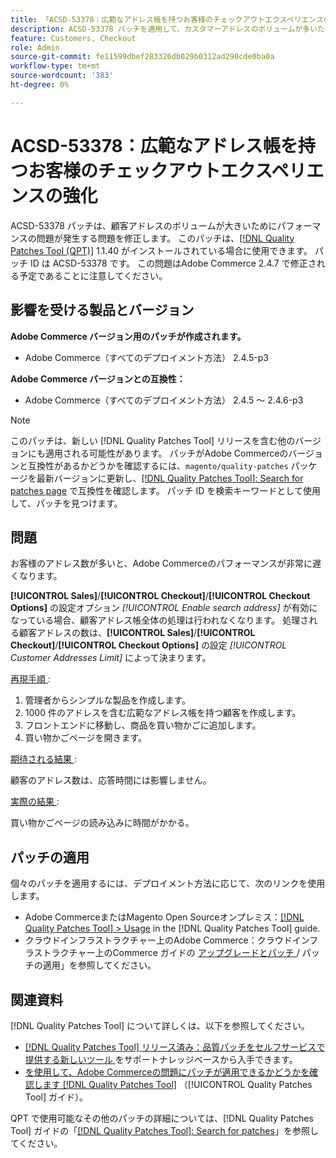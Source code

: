 ```yaml
---
title: 「ACSD-53378：広範なアドレス帳を持つお客様のチェックアウトエクスペリエンスの向上」
description: ACSD-53378 パッチを適用して、カスタマーアドレスのボリュームが多いためにパフォーマンスの問題が発生するAdobe Commerceの問題を修正します。
feature: Customers, Checkout
role: Admin
source-git-commit: fe11599dbef283326db029b0312ad290cde0ba0a
workflow-type: tm+mt
source-wordcount: '383'
ht-degree: 0%

---
```


# ACSD-53378：広範なアドレス帳を持つお客様のチェックアウトエクスペリエンスの強化

ACSD-53378 パッチは、顧客アドレスのボリュームが大きいためにパフォーマンスの問題が発生する問題を修正します。 このパッチは、[[!DNL Quality Patches Tool (QPT)]](https://experienceleague.adobe.com/ja/docs/commerce-knowledge-base/kb/announcements/commerce-announcements/magento-quality-patches-released-new-tool-to-self-serve-quality-patches) 1.1.40 がインストールされている場合に使用できます。 パッチ ID は ACSD-53378 です。 この問題はAdobe Commerce 2.4.7 で修正される予定であることに注意してください。

## 影響を受ける製品とバージョン

**Adobe Commerce バージョン用のパッチが作成されます。**

* Adobe Commerce（すべてのデプロイメント方法） 2.4.5-p3

**Adobe Commerce バージョンとの互換性：**

* Adobe Commerce（すべてのデプロイメント方法） 2.4.5 ～ 2.4.6-p3

>[!NOTE]
>
>このパッチは、新しい [!DNL Quality Patches Tool] リリースを含む他のバージョンにも適用される可能性があります。 パッチがAdobe Commerceのバージョンと互換性があるかどうかを確認するには、`magento/quality-patches` パッケージを最新バージョンに更新し、[[!DNL Quality Patches Tool]: Search for patches page](https://experienceleague.adobe.com/tools/commerce-quality-patches/index.html?lang=ja) で互換性を確認します。 パッチ ID を検索キーワードとして使用して、パッチを見つけます。

## 問題

お客様のアドレス数が多いと、Adobe Commerceのパフォーマンスが非常に遅くなります。

**[!UICONTROL Sales]**/**[!UICONTROL Checkout]**/**[!UICONTROL Checkout Options]** の設定オプション *[!UICONTROL Enable search address]* が有効になっている場合、顧客アドレス帳全体の処理は行われなくなります。 処理される顧客アドレスの数は、**[!UICONTROL Sales]**/**[!UICONTROL Checkout]**/**[!UICONTROL Checkout Options]** の設定 *[!UICONTROL Customer Addresses Limit]* によって決まります。

<u> 再現手順 </u>:

1. 管理者からシンプルな製品を作成します。
1. 1000 件のアドレスを含む広範なアドレス帳を持つ顧客を作成します。
1. フロントエンドに移動し、商品を買い物かごに追加します。
1. 買い物かごページを開きます。

<u> 期待される結果 </u>:

顧客のアドレス数は、応答時間には影響しません。

<u> 実際の結果 </u>:

買い物かごページの読み込みに時間がかかる。

## パッチの適用

個々のパッチを適用するには、デプロイメント方法に応じて、次のリンクを使用します。

* Adobe CommerceまたはMagento Open Sourceオンプレミス：[[!DNL Quality Patches Tool] > Usage](/help/tools/quality-patches-tool/usage.md) in the [!DNL Quality Patches Tool] guide.
* クラウドインフラストラクチャー上のAdobe Commerce：クラウドインフラストラクチャー上のCommerce ガイドの [ アップグレードとパッチ ](https://experienceleague.adobe.com/docs/commerce-cloud-service/user-guide/develop/upgrade/apply-patches.html?lang=ja)/ パッチの適用」を参照してください。

## 関連資料

[!DNL Quality Patches Tool] について詳しくは、以下を参照してください。

* [[!DNL Quality Patches Tool]  リリース済み：品質パッチをセルフサービスで提供する新しいツール ](https://experienceleague.adobe.com/ja/docs/commerce-knowledge-base/kb/announcements/commerce-announcements/magento-quality-patches-released-new-tool-to-self-serve-quality-patches) をサポートナレッジベースから入手できます。
* [ を使用して、Adobe Commerceの問題にパッチが適用できるかどうかを確認します  [!DNL Quality Patches Tool]](/help/tools/quality-patches-tool/patches-available-in-qpt/check-patch-for-magento-issue-with-magento-quality-patches.md) （[!UICONTROL Quality Patches Tool] ガイド）。


QPT で使用可能なその他のパッチの詳細については、[!DNL Quality Patches Tool] ガイドの「[[!DNL Quality Patches Tool]: Search for patches](https://experienceleague.adobe.com/tools/commerce-quality-patches/index.html?lang=ja)」を参照してください。

